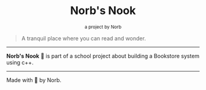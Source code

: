 <h1 style="text-align: center">Norb's Nook</h1>
<div style="text-align: center;">

[//]: # (  <img src="assets/book.jpg" alt="Open book" style="max-width: 60vw;">)
[//]: # (  <p style="font-size: smaller; margin-top: 0;">Image by Caio@pexels.</p>)
  <p style="font-size: smaller; margin-top: 0;">a project by Norb</p>
</div>

> A tranquil place where you can read and wonder.

---

**Norb's Nook** :open_book: is part of a school project about building a Bookstore system using c++.

---

Made with :sparkling_heart: by Norb.